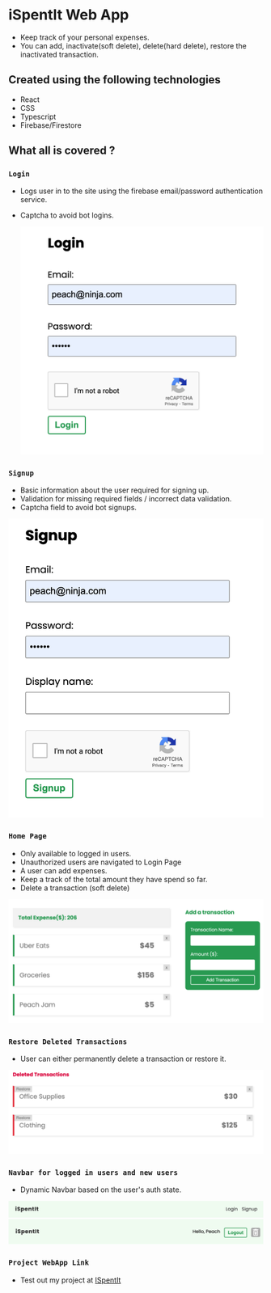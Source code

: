 # iSpentIt Web App

- Keep track of your personal expenses.
- You can add, inactivate(soft delete), delete(hard delete), restore the inactivated transaction.

## Created using the following technologies

- React
- CSS
- Typescript
- Firebase/Firestore

## What all is covered ?
### `Login`
- Logs user in to the site using the firebase email/password authentication service.
- Captcha to avoid bot logins.
  
  ![Login Page](/src/assets/Login.png)
### `Signup`
- Basic information about the user required for signing up.
- Validation for missing required fields / incorrect data validation.
- Captcha field to avoid bot signups.

![Signup Page](/src/assets/Signup.png)
### `Home Page`
- Only available to logged in users.
- Unauthorized users are navigated to Login Page
- A user can add expenses.
- Keep a track of the total amount they have spend so far.
- Delete a transaction (soft delete)

![Home Page](/src/assets/Home.png)
### `Restore Deleted Transactions`
- User can either permanently delete a transaction or restore it.

![Restore Page](/src/assets/Restore.png)

### `Navbar for logged in users and new users`
- Dynamic Navbar based on the user's auth state.
  
![New Users](/src/assets/Navbar-LO.png)
![Authorized Users](/src/assets/Navbar-LI.png)

### `Project WebApp Link`

- Test out my project at [ISpentIt](https://i-spent-it.web.app)